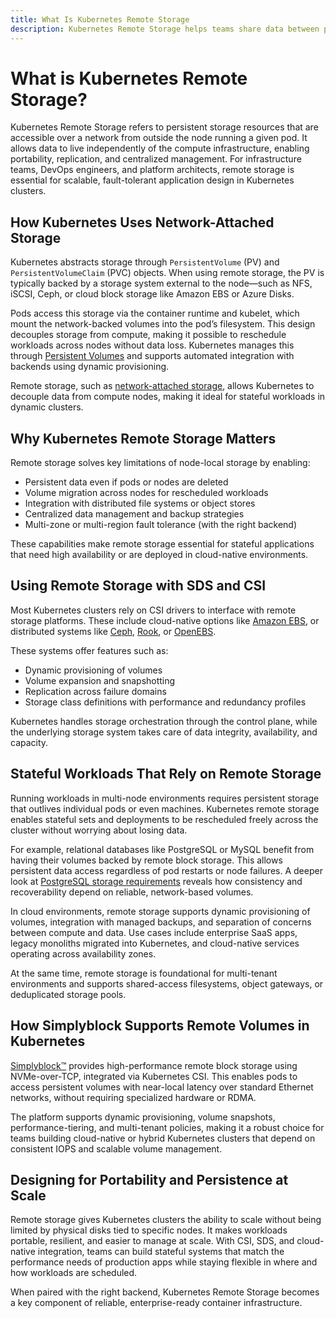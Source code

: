 ```yaml
---
title: What Is Kubernetes Remote Storage
description: Kubernetes Remote Storage helps teams share data between pods and clusters using external storage like NFS or object stores.
---
```

# What is Kubernetes Remote Storage?

Kubernetes Remote Storage refers to persistent storage resources that are accessible over a network from outside the node running a given pod. It allows data to live independently of the compute infrastructure, enabling portability, replication, and centralized management. For infrastructure teams, DevOps engineers, and platform architects, remote storage is essential for scalable, fault-tolerant application design in Kubernetes clusters.

## How Kubernetes Uses Network-Attached Storage

Kubernetes abstracts storage through `PersistentVolume` (PV) and `PersistentVolumeClaim` (PVC) objects. When using remote storage, the PV is typically backed by a storage system external to the node—such as NFS, iSCSI, Ceph, or cloud block storage like Amazon EBS or Azure Disks.

Pods access this storage via the container runtime and kubelet, which mount the network-backed volumes into the pod’s filesystem. This design decouples storage from compute, making it possible to reschedule workloads across nodes without data loss. Kubernetes manages this through [Persistent Volumes](https://kubernetes.io/docs/concepts/storage/persistent-volumes/) and supports automated integration with backends using dynamic provisioning.

Remote storage, such as [network-attached storage](https://en.wikipedia.org/wiki/Network-attached_storage), allows Kubernetes to decouple data from compute nodes, making it ideal for stateful workloads in dynamic clusters.

## Why Kubernetes Remote Storage Matters

Remote storage solves key limitations of node-local storage by enabling:

- Persistent data even if pods or nodes are deleted  
- Volume migration across nodes for rescheduled workloads  
- Integration with distributed file systems or object stores  
- Centralized data management and backup strategies  
- Multi-zone or multi-region fault tolerance (with the right backend)

These capabilities make remote storage essential for stateful applications that need high availability or are deployed in cloud-native environments.

## Using Remote Storage with SDS and CSI

Most Kubernetes clusters rely on CSI drivers to interface with remote storage platforms. These include cloud-native options like [Amazon EBS](https://www.simplyblock.io/glossary/what-is-amazon-ebs/), or distributed systems like [Ceph](https://www.simplyblock.io/glossary/what-is-ceph/), [Rook](https://www.simplyblock.io/glossary/what-is-rook-storage/), or [OpenEBS](https://www.simplyblock.io/glossary/what-is-openebs/).

These systems offer features such as:

- Dynamic provisioning of volumes  
- Volume expansion and snapshotting  
- Replication across failure domains  
- Storage class definitions with performance and redundancy profiles

Kubernetes handles storage orchestration through the control plane, while the underlying storage system takes care of data integrity, availability, and capacity.

## Stateful Workloads That Rely on Remote Storage

Running workloads in multi-node environments requires persistent storage that outlives individual pods or even machines. Kubernetes remote storage enables stateful sets and deployments to be rescheduled freely across the cluster without worrying about losing data.

For example, relational databases like PostgreSQL or MySQL benefit from having their volumes backed by remote block storage. This allows persistent data access regardless of pod restarts or node failures. A deeper look at [PostgreSQL storage requirements](https://www.simplyblock.io/blog/best-open-source-tools-for-postgresql/) reveals how consistency and recoverability depend on reliable, network-based volumes.

In cloud environments, remote storage supports dynamic provisioning of volumes, integration with managed backups, and separation of concerns between compute and data. Use cases include enterprise SaaS apps, legacy monoliths migrated into Kubernetes, and cloud-native services operating across availability zones.

At the same time, remote storage is foundational for multi-tenant environments and supports shared-access filesystems, object gateways, or deduplicated storage pools.

## How Simplyblock Supports Remote Volumes in Kubernetes

[Simplyblock™](https://www.simplyblock.io/nvme-tcp-kubernetes-storage/) provides high-performance remote block storage using NVMe-over-TCP, integrated via Kubernetes CSI. This enables pods to access persistent volumes with near-local latency over standard Ethernet networks, without requiring specialized hardware or RDMA.

The platform supports dynamic provisioning, volume snapshots, performance-tiering, and multi-tenant policies, making it a robust choice for teams building cloud-native or hybrid Kubernetes clusters that depend on consistent IOPS and scalable volume management.

## Designing for Portability and Persistence at Scale

Remote storage gives Kubernetes clusters the ability to scale without being limited by physical disks tied to specific nodes. It makes workloads portable, resilient, and easier to manage at scale. With CSI, SDS, and cloud-native integration, teams can build stateful systems that match the performance needs of production apps while staying flexible in where and how workloads are scheduled.

When paired with the right backend, Kubernetes Remote Storage becomes a key component of reliable, enterprise-ready container infrastructure.

